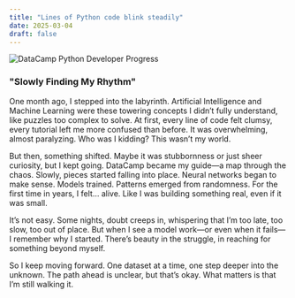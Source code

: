 ```yaml
---
title: "Lines of Python code blink steadily"
date: 2025-03-04
draft: false
---
```


![DataCamp Python Developer Progress](/images/Image1.png)

### "Slowly Finding My Rhythm"

One month ago, I stepped into the labyrinth. Artificial Intelligence and Machine Learning were these towering concepts I didn’t fully understand, like puzzles too complex to solve. At first, every line of code felt clumsy, every tutorial left me more confused than before. It was overwhelming, almost paralyzing. Who was I kidding? This wasn’t my world.

But then, something shifted. Maybe it was stubbornness or just sheer curiosity, but I kept going. DataCamp became my guide—a map through the chaos. Slowly, pieces started falling into place. Neural networks began to make sense. Models trained. Patterns emerged from randomness. For the first time in years, I felt… alive. Like I was building something real, even if it was small.

It’s not easy. Some nights, doubt creeps in, whispering that I’m too late, too slow, too out of place. But when I see a model work—or even when it fails—I remember why I started. There’s beauty in the struggle, in reaching for something beyond myself.

So I keep moving forward. One dataset at a time, one step deeper into the unknown. The path ahead is unclear, but that’s okay. What matters is that I’m still walking it.